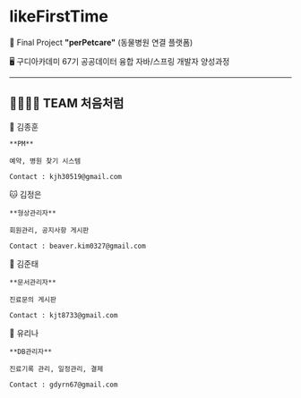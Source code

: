 # likeFirstTime

🌈 Final Project **"perPetcare"** (동물병원 연결 플랫폼)

🖥️ 구디아카데미 67기 공공데이터 융합 자바/스프링 개발자 양성과정

---

👨‍👩‍👧‍👦 TEAM 처음처럼
---
🐶 김종훈

    **PM** 
   
    예약, 병원 찾기 시스템
    
    Contact : kjh30519@gmail.com


🐱 김정은
    
    **형상관리자**

    회원관리, 공지사항 게시판

    Contact : beaver.kim0327@gmail.com

    
🦎 김준태

    **문서관리자**

    진료문의 게시판

    Contact : kjt8733@gmail.com
   
🦜 유리나

    **DB관리자**

    진료기록 관리, 일정관리, 결제

    Contact : gdyrn67@gmail.com


